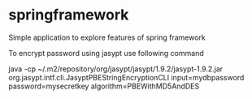 # springframework
Simple application to explore features of spring framework

To encrypt password using jasypt use following command

java -cp ~/.m2/repository/org/jasypt/jasypt/1.9.2/jasypt-1.9.2.jar  org.jasypt.intf.cli.JasyptPBEStringEncryptionCLI input=mydbpassword password=mysecretkey algorithm=PBEWithMD5AndDES
